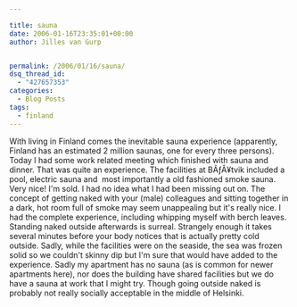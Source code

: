 ```yaml
---

title: sauna
date: 2006-01-16T23:35:01+00:00
author: Jilles van Gurp


permalink: /2006/01/16/sauna/
dsq_thread_id:
  - "427657353"
categories:
  - Blog Posts
tags:
  - finland
---
```

With living in Finland comes the inevitable sauna experience (apparently, Finland has an estimated 2 million saunas, one for every three persons). Today I had some work related meeting which finished with sauna and dinner. That was quite an experience. The facilities at BÃƒÂ¥tvik included a pool, electric sauna and&nbsp; most importantly a old fashioned smoke sauna. Very nice! I'm sold. I had no idea what I had been missing out on. The concept of getting naked with your (male) colleagues and sitting together in a dark, hot room full of smoke may seem unappealing but it's really nice. I had the complete experience, including whipping myself with berch leaves. Standing naked outside afterwards is surreal. Strangely enough it takes several minutes before your body notices that is actually pretty cold outside.  Sadly, while the facilities were on the seaside, the sea was frozen solid so we couldn't skinny dip but I'm sure that would have added to the experience. Sadly my apartment has no sauna (as is common for newer apartments here), nor does the building have shared facilities but we do have a sauna at work that I might try. Though going outside naked is probably not really socially acceptable in the middle of Helsinki.